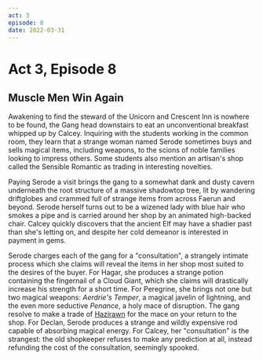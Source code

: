 ```yaml
---
act: 3
episode: 8
date: 2022-03-31
---
```

# Act 3, Episode 8
## Muscle Men Win Again
Awakening to find the steward of the Unicorn and Crescent Inn is nowhere to be found, the Gang head downstairs to eat an unconventional breakfast whipped up by Calcey. Inquiring with the students working in the common room, they learn that a strange woman named Serode sometimes buys and sells magical items, including weapons, to the scions of noble families looking to impress others. Some students also mention an artisan's shop called the Sensible Romantic as trading in interesting novelties.

Paying Serode a visit brings the gang to a somewhat dank and dusty cavern underneath the root structure of a massive shadowtop tree, lit by wandering driftglobes and crammed full of strange items from across Faerun and beyond. Serode herself turns out to be a wizened lady with blue hair who smokes a pipe and is carried around her shop by an animated high-backed chair. Calcey quickly discovers that the ancient Elf may have a shadier past than she's letting on, and despite her cold demeanor is interested in payment in gems.

Serode charges each of the gang for a "consultation", a strangely intimate process which she claims will reveal the items in her shop most suited to the desires of the buyer. For Hagar, she produces a strange potion containing the fingernail of a Cloud Giant, which she claims will drastically increase his strength for a short time. For Peregrine, she brings not one but two magical weapons: _Aerdrie's Temper_, a magical javelin of lightning, and the even more seductive _Penance_, a holy mace of disruption. The gang resolve to make a trade of [Hazirawn](../npcs/hazirawn.md) for the mace on your return to the shop. For Declan, Serode produces a strange and wildly expensive rod capable of absorbing magical energy. For Calcey, her "consultation" is the strangest: the old shopkeeper refuses to make any prediction at all, instead refunding the cost of the consultation, seemingly spooked.

